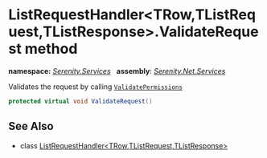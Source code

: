 # ListRequestHandler&lt;TRow,TListRequest,TListResponse&gt;.ValidateRequest method
**namespace:** *[Serenity.Services](../../README.md#serenity.services-namespace)*   **assembly**: *[Serenity.Net.Services](../../README.md)*

Validates the request by calling [`ValidatePermissions`](ValidatePermissions.md)

```csharp
protected virtual void ValidateRequest()
```

## See Also

* class [ListRequestHandler&lt;TRow,TListRequest,TListResponse&gt;](../ListRequestHandler-3.md)